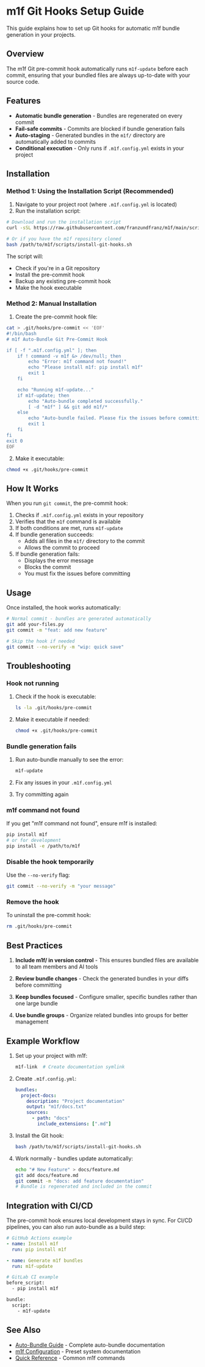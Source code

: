 # m1f Git Hooks Setup Guide

This guide explains how to set up Git hooks for automatic m1f bundle generation
in your projects.

## Overview

The m1f Git pre-commit hook automatically runs `m1f-update` before each
commit, ensuring that your bundled files are always up-to-date with your source
code.

## Features

- **Automatic bundle generation** - Bundles are regenerated on every commit
- **Fail-safe commits** - Commits are blocked if bundle generation fails
- **Auto-staging** - Generated bundles in the `m1f/` directory are automatically
  added to commits
- **Conditional execution** - Only runs if `.m1f.config.yml` exists in your
  project

## Installation

### Method 1: Using the Installation Script (Recommended)

1. Navigate to your project root (where `.m1f.config.yml` is located)
2. Run the installation script:

```bash
# Download and run the installation script
curl -sSL https://raw.githubusercontent.com/franzundfranz/m1f/main/scripts/install-git-hooks.sh | bash

# Or if you have the m1f repository cloned
bash /path/to/m1f/scripts/install-git-hooks.sh
```

The script will:

- Check if you're in a Git repository
- Install the pre-commit hook
- Backup any existing pre-commit hook
- Make the hook executable

### Method 2: Manual Installation

1. Create the pre-commit hook file:

```bash
cat > .git/hooks/pre-commit << 'EOF'
#!/bin/bash
# m1f Auto-Bundle Git Pre-Commit Hook

if [ -f ".m1f.config.yml" ]; then
    if ! command -v m1f &> /dev/null; then
        echo "Error: m1f command not found!"
        echo "Please install m1f: pip install m1f"
        exit 1
    fi

    echo "Running m1f-update..."
    if m1f-update; then
        echo "Auto-bundle completed successfully."
        [ -d "m1f" ] && git add m1f/*
    else
        echo "Auto-bundle failed. Please fix the issues before committing."
        exit 1
    fi
fi
exit 0
EOF
```

2. Make it executable:

```bash
chmod +x .git/hooks/pre-commit
```

## How It Works

When you run `git commit`, the pre-commit hook:

1. Checks if `.m1f.config.yml` exists in your repository
2. Verifies that the `m1f` command is available
3. If both conditions are met, runs `m1f-update`
4. If bundle generation succeeds:
   - Adds all files in the `m1f/` directory to the commit
   - Allows the commit to proceed
5. If bundle generation fails:
   - Displays the error message
   - Blocks the commit
   - You must fix the issues before committing

## Usage

Once installed, the hook works automatically:

```bash
# Normal commit - bundles are generated automatically
git add your-files.py
git commit -m "feat: add new feature"

# Skip the hook if needed
git commit --no-verify -m "wip: quick save"
```

## Troubleshooting

### Hook not running

1. Check if the hook is executable:

   ```bash
   ls -la .git/hooks/pre-commit
   ```

2. Make it executable if needed:
   ```bash
   chmod +x .git/hooks/pre-commit
   ```

### Bundle generation fails

1. Run auto-bundle manually to see the error:

   ```bash
   m1f-update
   ```

2. Fix any issues in your `.m1f.config.yml`

3. Try committing again

### m1f command not found

If you get "m1f command not found", ensure m1f is installed:

```bash
pip install m1f
# or for development
pip install -e /path/to/m1f
```

### Disable the hook temporarily

Use the `--no-verify` flag:

```bash
git commit --no-verify -m "your message"
```

### Remove the hook

To uninstall the pre-commit hook:

```bash
rm .git/hooks/pre-commit
```

## Best Practices

1. **Include m1f/ in version control** - This ensures bundled files are
   available to all team members and AI tools

2. **Review bundle changes** - Check the generated bundles in your diffs before
   committing

3. **Keep bundles focused** - Configure smaller, specific bundles rather than
   one large bundle

4. **Use bundle groups** - Organize related bundles into groups for better
   management

## Example Workflow

1. Set up your project with m1f:

   ```bash
   m1f-link  # Create documentation symlink
   ```

2. Create `.m1f.config.yml`:

   ```yaml
   bundles:
     project-docs:
       description: "Project documentation"
       output: "m1f/docs.txt"
       sources:
         - path: "docs"
           include_extensions: [".md"]
   ```

3. Install the Git hook:

   ```bash
   bash /path/to/m1f/scripts/install-git-hooks.sh
   ```

4. Work normally - bundles update automatically:
   ```bash
   echo "# New Feature" > docs/feature.md
   git add docs/feature.md
   git commit -m "docs: add feature documentation"
   # Bundle is regenerated and included in the commit
   ```

## Integration with CI/CD

The pre-commit hook ensures local development stays in sync. For CI/CD
pipelines, you can also run auto-bundle as a build step:

```yaml
# GitHub Actions example
- name: Install m1f
  run: pip install m1f

- name: Generate m1f bundles
  run: m1f-update
```

```bash
# GitLab CI example
before_script:
  - pip install m1f

bundle:
  script:
    - m1f-update
```

## See Also

- [Auto-Bundle Guide](../01_m1f/06_auto_bundle_guide.md) - Complete auto-bundle
  documentation
- [m1f Configuration](../01_m1f/02_m1f_presets.md) - Preset system documentation
- [Quick Reference](../01_m1f/09_quick_reference.md) - Common m1f commands
